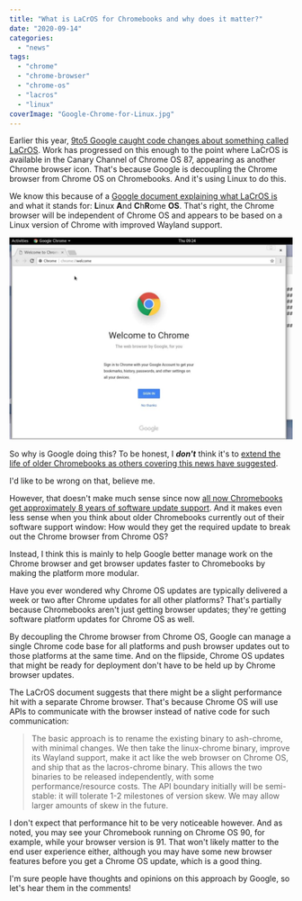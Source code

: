```yaml
---
title: "What is LaCrOS for Chromebooks and why does it matter?"
date: "2020-09-14"
categories: 
  - "news"
tags: 
  - "chrome"
  - "chrome-browser"
  - "chrome-os"
  - "lacros"
  - "linux"
coverImage: "Google-Chrome-for-Linux.jpg"
---
```


Earlier this year, [9to5 Google caught code changes about something called LaCrOS](https://9to5google.com/2020/04/28/google-chrome-os-separate-browser-updates/). Work has progressed on this enough to the point where LaCrOS is available in the Canary Channel of Chrome OS 87, appearing as another Chrome browser icon. That's because Google is decoupling the Chrome browser from Chrome OS on Chromebooks. And it's using Linux to do this.

We know this because of a [Google document explaining what LaCrOS is](https://chromium.googlesource.com/chromium/src.git/+/master/docs/lacros.md) and what it stands for: **L**inux **A**nd **C**h**R**ome **OS**. That's right, the Chrome browser will be independent of Chrome OS and appears to be based on a Linux version of Chrome with improved Wayland support.

![](images/chrome-for-linux-1024x728.jpg)

So why is Google doing this? To be honest, I **_don't_** think it's to [extend the life of older Chromebooks as others covering this news have suggested](https://www.androidpolice.com/2020/09/12/google-is-separating-chrome-from-chrome-os-its-a-big-deal-heres-what-you-need-to-know/).

I'd like to be wrong on that, believe me.

However, that doesn't make much sense since now [all now Chromebooks get approximately 8 years of software update support](https://www.aboutchromebooks.com/news/google-announces-8-years-of-chrome-os-software-updates-aue-for-new-chromebooks/). And it makes even less sense when you think about older Chromebooks currently out of their software support window: How would they get the required update to break out the Chrome browser from Chrome OS?

Instead, I think this is mainly to help Google better manage work on the Chrome browser and get browser updates faster to Chromebooks by making the platform more modular.

Have you ever wondered why Chrome OS updates are typically delivered a week or two after Chrome updates for all other platforms? That's partially because Chromebooks aren't just getting browser updates; they're getting software platform updates for Chrome OS as well.

By decoupling the Chrome browser from Chrome OS, Google can manage a single Chrome code base for all platforms and push browser updates out to those platforms at the same time. And on the flipside, Chrome OS updates that might be ready for deployment don't have to be held up by Chrome browser updates.

The LaCrOS document suggests that there might be a slight performance hit with a separate Chrome browser. That's because Chrome OS will use APIs to communicate with the browser instead of native code for such communication:

> The basic approach is to rename the existing binary to ash-chrome, with minimal changes. We then take the linux-chrome binary, improve its Wayland support, make it act like the web browser on Chrome OS, and ship that as the lacros-chrome binary. This allows the two binaries to be released independently, with some performance/resource costs. The API boundary initially will be semi-stable: it will tolerate 1-2 milestones of version skew. We may allow larger amounts of skew in the future.

I don't expect that performance hit to be very noticeable however. And as noted, you may see your Chromebook running on Chrome OS 90, for example, while your browser version is 91. That won't likely matter to the end user experience either, although you may have some new browser features before you get a Chrome OS update, which is a good thing.

I'm sure people have thoughts and opinions on this approach by Google, so let's hear them in the comments!
